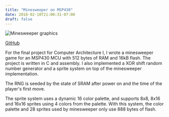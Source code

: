 ```yaml
---
title: "Minesweeper on MSP430"
date: 2018-02-10T21:00:31-07:00
draft: false
---
```


![Minesweeper graphics][minesweeper-thumb]

[GitHub][repo]

For the final project for Computer Architecture I, I wrote a minesweeper game
for an MSP430 MCU with 512 bytes of RAM and 16kB flash. The project is written
in C and assembly. I also implemented a XOR shift random number generator and a
sprite system on top of the minesweeper implementation.

The RNG is seeded by the state of SRAM after power on and the time of the player's first move.

The sprite system uses a dynamic 16 color palette, and supports 8x8, 8x16 and
16x16 sprites using 4 colors from the palette. With this system, the color
palette and 28 sprites used by minesweeper only use 888 bytes of flash.

[repo]: https://github.com/utep-cs-arch-classes/arch1-project3-eseymour/blob/master/minesweeper/board.h

[minesweeper-thumb]: /img/minesweeper-thumb.png
